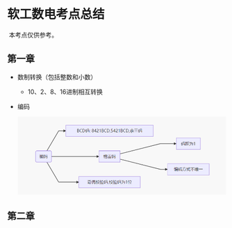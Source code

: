 # 软工数电考点总结

​	本考点仅供参考。

## 第一章

 - 数制转换（包括整数和小数）

   - 10、2、8、16进制相互转换

 - 编码

   ![image-20200703195736277](.\img\image-20200703195736277.png)

## 第二章

